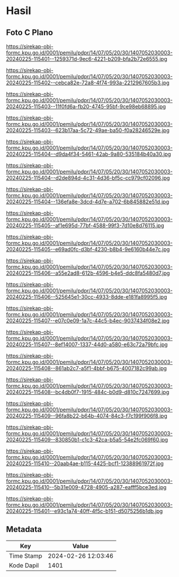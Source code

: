 # Hasil

## Foto C Plano

https://sirekap-obj-formc.kpu.go.id/0001/pemilu/pdpr/14/07/05/20/30/1407052030003-20240225-115401--1259371d-9ec6-4221-b209-bfa2b72e6555.jpg

https://sirekap-obj-formc.kpu.go.id/0001/pemilu/pdpr/14/07/05/20/30/1407052030003-20240225-115402--cebca82e-72a8-4f74-993a-2212967605b3.jpg

https://sirekap-obj-formc.kpu.go.id/0001/pemilu/pdpr/14/07/05/20/30/1407052030003-20240225-115403--11f0fd6a-fb20-4745-95bf-9ce98eb68895.jpg

https://sirekap-obj-formc.kpu.go.id/0001/pemilu/pdpr/14/07/05/20/30/1407052030003-20240225-115403--623b17aa-5c72-49ae-ba50-f0a28246529e.jpg

https://sirekap-obj-formc.kpu.go.id/0001/pemilu/pdpr/14/07/05/20/30/1407052030003-20240225-115404--d9da4f34-5461-42ab-9a80-535184b40a30.jpg

https://sirekap-obj-formc.kpu.go.id/0001/pemilu/pdpr/14/07/05/20/30/1407052030003-20240225-115404--d2de894d-4c31-4d36-bf5c-cc979cf02096.jpg

https://sirekap-obj-formc.kpu.go.id/0001/pemilu/pdpr/14/07/05/20/30/1407052030003-20240225-115404--136efa8e-3dcd-4d7e-a702-6b845882e51d.jpg

https://sirekap-obj-formc.kpu.go.id/0001/pemilu/pdpr/14/07/05/20/30/1407052030003-20240225-115405--af1e695d-77bf-4588-99f3-7d10e8d76115.jpg

https://sirekap-obj-formc.kpu.go.id/0001/pemilu/pdpr/14/07/05/20/30/1407052030003-20240225-115405--e69ad0fc-d3bf-4230-b8b4-9e6160b44e7c.jpg

https://sirekap-obj-formc.kpu.go.id/0001/pemilu/pdpr/14/07/05/20/30/1407052030003-20240225-115406--a55e2ad8-612b-4596-b4e5-ddc8fa5480d7.jpg

https://sirekap-obj-formc.kpu.go.id/0001/pemilu/pdpr/14/07/05/20/30/1407052030003-20240225-115406--525645e1-30cc-4933-8dde-e181fa8995f5.jpg

https://sirekap-obj-formc.kpu.go.id/0001/pemilu/pdpr/14/07/05/20/30/1407052030003-20240225-115407--e07c0e09-1a7c-44c5-b4ec-9037434f08e2.jpg

https://sirekap-obj-formc.kpu.go.id/0001/pemilu/pdpr/14/07/05/20/30/1407052030003-20240225-115407--8ef14007-1337-44d0-a580-e63c72a79bfc.jpg

https://sirekap-obj-formc.kpu.go.id/0001/pemilu/pdpr/14/07/05/20/30/1407052030003-20240225-115408--861ab2c7-a5f1-4bbf-b675-4007182c99ab.jpg

https://sirekap-obj-formc.kpu.go.id/0001/pemilu/pdpr/14/07/05/20/30/1407052030003-20240225-115408--bc4db0f7-1915-484c-b0d9-d810c7247699.jpg

https://sirekap-obj-formc.kpu.go.id/0001/pemilu/pdpr/14/07/05/20/30/1407052030003-20240225-115409--96fa8b22-b64b-4074-84c3-f7c199f906f8.jpg

https://sirekap-obj-formc.kpu.go.id/0001/pemilu/pdpr/14/07/05/20/30/1407052030003-20240225-115409--830850b1-c1c3-42ca-b5a5-54e2fc069f60.jpg

https://sirekap-obj-formc.kpu.go.id/0001/pemilu/pdpr/14/07/05/20/30/1407052030003-20240225-115410--20aab4ae-b115-4425-bcf1-12388961972f.jpg

https://sirekap-obj-formc.kpu.go.id/0001/pemilu/pdpr/14/07/05/20/30/1407052030003-20240225-115410--5b31e009-4728-4905-a287-eafff5bce3ed.jpg

https://sirekap-obj-formc.kpu.go.id/0001/pemilu/pdpr/14/07/05/20/30/1407052030003-20240225-115401--e93c1a74-40ff-4f5c-b151-d5075256b1db.jpg


## Metadata

| Key        | Value               |
| ---------- | ------------------- |
| Time Stamp | 2024-02-26 12:03:46 |
| Kode Dapil | 1401                |



